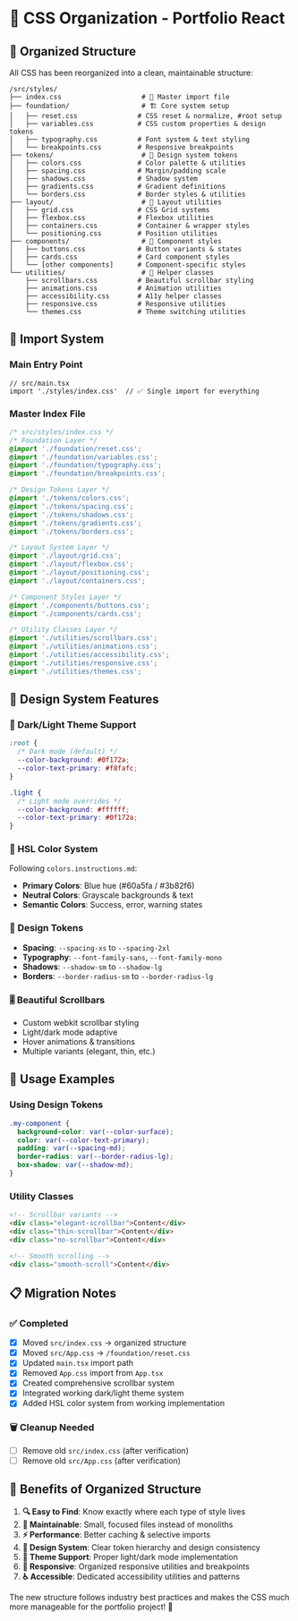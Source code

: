 # 🎨 CSS Organization - Portfolio React

## 📁 Organized Structure

All CSS has been reorganized into a clean, maintainable structure:

```
/src/styles/
├── index.css                    # 🎯 Master import file
├── foundation/                  # 🏗️ Core system setup
│   ├── reset.css               # CSS reset & normalize, #root setup
│   ├── variables.css           # CSS custom properties & design tokens
│   ├── typography.css          # Font system & text styling  
│   └── breakpoints.css         # Responsive breakpoints
├── tokens/                      # 🎨 Design system tokens
│   ├── colors.css              # Color palette & utilities
│   ├── spacing.css             # Margin/padding scale
│   ├── shadows.css             # Shadow system
│   ├── gradients.css           # Gradient definitions
│   └── borders.css             # Border styles & utilities
├── layout/                      # 📐 Layout utilities
│   ├── grid.css                # CSS Grid systems
│   ├── flexbox.css             # Flexbox utilities
│   ├── containers.css          # Container & wrapper styles
│   └── positioning.css         # Position utilities
├── components/                  # 🧩 Component styles
│   ├── buttons.css             # Button variants & states
│   ├── cards.css               # Card component styles
│   └── [other components]      # Component-specific styles
└── utilities/                   # 🔧 Helper classes
    ├── scrollbars.css          # Beautiful scrollbar styling
    ├── animations.css          # Animation utilities
    ├── accessibility.css       # A11y helper classes
    ├── responsive.css          # Responsive utilities
    └── themes.css              # Theme switching utilities
```

## 🎯 Import System

### Main Entry Point
```tsx
// src/main.tsx
import './styles/index.css'  // ✅ Single import for everything
```

### Master Index File
```css
/* src/styles/index.css */
/* Foundation Layer */
@import './foundation/reset.css';
@import './foundation/variables.css';
@import './foundation/typography.css';
@import './foundation/breakpoints.css';

/* Design Tokens Layer */  
@import './tokens/colors.css';
@import './tokens/spacing.css';
@import './tokens/shadows.css';
@import './tokens/gradients.css';
@import './tokens/borders.css';

/* Layout System Layer */
@import './layout/grid.css';
@import './layout/flexbox.css';
@import './layout/positioning.css';
@import './layout/containers.css';

/* Component Styles Layer */
@import './components/buttons.css';
@import './components/cards.css';

/* Utility Classes Layer */
@import './utilities/scrollbars.css';
@import './utilities/animations.css';
@import './utilities/accessibility.css';
@import './utilities/responsive.css';
@import './utilities/themes.css';
```

## 🎨 Design System Features

### 🌙 Dark/Light Theme Support
```css
:root {
  /* Dark mode (default) */
  --color-background: #0f172a;
  --color-text-primary: #f8fafc;
}

.light {
  /* Light mode overrides */
  --color-background: #ffffff;  
  --color-text-primary: #0f172a;
}
```

### 🎯 HSL Color System  
Following `colors.instructions.md`:
- **Primary Colors**: Blue hue (#60a5fa / #3b82f6)
- **Neutral Colors**: Grayscale backgrounds & text
- **Semantic Colors**: Success, error, warning states

### 📏 Design Tokens
- **Spacing**: `--spacing-xs` to `--spacing-2xl`
- **Typography**: `--font-family-sans`, `--font-family-mono` 
- **Shadows**: `--shadow-sm` to `--shadow-lg`
- **Borders**: `--border-radius-sm` to `--border-radius-lg`

### 🎚️ Beautiful Scrollbars
- Custom webkit scrollbar styling
- Light/dark mode adaptive
- Hover animations & transitions
- Multiple variants (elegant, thin, etc.)

## 🔧 Usage Examples

### Using Design Tokens
```css
.my-component {
  background-color: var(--color-surface);
  color: var(--color-text-primary);
  padding: var(--spacing-md);
  border-radius: var(--border-radius-lg);
  box-shadow: var(--shadow-md);
}
```

### Utility Classes
```html
<!-- Scrollbar variants -->
<div class="elegant-scrollbar">Content</div>
<div class="thin-scrollbar">Content</div>
<div class="no-scrollbar">Content</div>

<!-- Smooth scrolling -->
<div class="smooth-scroll">Content</div>
```

## 📋 Migration Notes

### ✅ Completed
- [x] Moved `src/index.css` → organized structure
- [x] Moved `src/App.css` → `/foundation/reset.css` 
- [x] Updated `main.tsx` import path
- [x] Removed `App.css` import from `App.tsx`
- [x] Created comprehensive scrollbar system
- [x] Integrated working dark/light theme system
- [x] Added HSL color system from working implementation

### 🗑️ Cleanup Needed
- [ ] Remove old `src/index.css` (after verification)
- [ ] Remove old `src/App.css` (after verification)

## 🎯 Benefits of Organized Structure

1. **🔍 Easy to Find**: Know exactly where each type of style lives
2. **🔧 Maintainable**: Small, focused files instead of monoliths  
3. **⚡ Performance**: Better caching & selective imports
4. **🎨 Design System**: Clear token hierarchy and design consistency
5. **🌙 Theme Support**: Proper light/dark mode implementation
6. **📱 Responsive**: Organized responsive utilities and breakpoints
7. **♿ Accessible**: Dedicated accessibility utilities and patterns

The new structure follows industry best practices and makes the CSS much more manageable for the portfolio project! 🚀